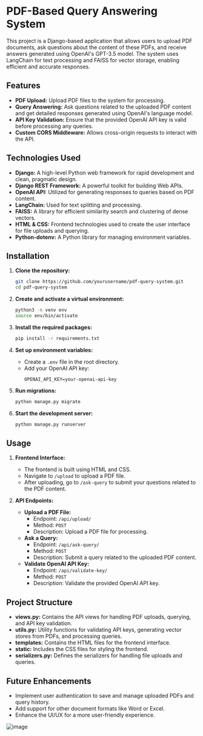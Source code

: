 # PDF-Based Query Answering System

This project is a Django-based application that allows users to upload PDF documents, ask questions about the content of these PDFs, and receive answers generated using OpenAI's GPT-3.5 model. The system uses LangChain for text processing and FAISS for vector storage, enabling efficient and accurate responses.

## Features

- **PDF Upload:** Upload PDF files to the system for processing.
- **Query Answering:** Ask questions related to the uploaded PDF content and get detailed responses generated using OpenAI's language model.
- **API Key Validation:** Ensure that the provided OpenAI API key is valid before processing any queries.
- **Custom CORS Middleware:** Allows cross-origin requests to interact with the API.

## Technologies Used

- **Django:** A high-level Python web framework for rapid development and clean, pragmatic design.
- **Django REST Framework:** A powerful toolkit for building Web APIs.
- **OpenAI API:** Utilized for generating responses to queries based on PDF content.
- **LangChain:** Used for text splitting and processing.
- **FAISS:** A library for efficient similarity search and clustering of dense vectors.
- **HTML & CSS:** Frontend technologies used to create the user interface for file uploads and querying.
- **Python-dotenv:** A Python library for managing environment variables.

## Installation

1. **Clone the repository:**
    ```bash
    git clone https://github.com/yourusername/pdf-query-system.git
    cd pdf-query-system
    ```

2. **Create and activate a virtual environment:**
    ```bash
    python3 -m venv env
    source env/bin/activate
    ```

3. **Install the required packages:**
    ```bash
    pip install -r requirements.txt
    ```

4. **Set up environment variables:**
    - Create a `.env` file in the root directory.
    - Add your OpenAI API key:
      ```plaintext
      OPENAI_API_KEY=your-openai-api-key
      ```

5. **Run migrations:**
    ```bash
    python manage.py migrate
    ```

6. **Start the development server:**
    ```bash
    python manage.py runserver
    ```

## Usage

1. **Frontend Interface:**
   - The frontend is built using HTML and CSS.
   - Navigate to `/upload` to upload a PDF file. 
   - After uploading, go to `/ask-query` to submit your questions related to the PDF content.

2. **API Endpoints:**
   - **Upload a PDF File:**
     - Endpoint: `/api/upload/`
     - Method: `POST`
     - Description: Upload a PDF file for processing.
   - **Ask a Query:**
     - Endpoint: `/api/ask-query/`
     - Method: `POST`
     - Description: Submit a query related to the uploaded PDF content.
   - **Validate OpenAI API Key:**
     - Endpoint: `/api/validate-key/`
     - Method: `POST`
     - Description: Validate the provided OpenAI API key.

## Project Structure

- **views.py:** Contains the API views for handling PDF uploads, querying, and API key validation.
- **utils.py:** Utility functions for validating API keys, generating vector stores from PDFs, and processing queries.
- **templates:** Contains the HTML files for the frontend interface.
- **static:** Includes the CSS files for styling the frontend.
- **serializers.py:** Defines the serializers for handling file uploads and queries.

## Future Enhancements

- Implement user authentication to save and manage uploaded PDFs and query history.
- Add support for other document formats like Word or Excel.
- Enhance the UI/UX for a more user-friendly experience.


![image](https://github.com/user-attachments/assets/81435775-86ed-406c-9f3e-82ec92780096)

